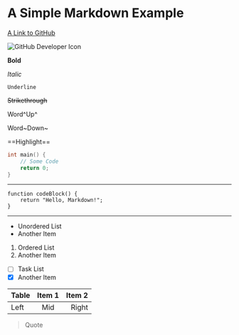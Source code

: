 # A Simple Markdown Example

[A Link to GitHub](https://github.com)

![GitHub Developer Icon](https://cdn.jsdelivr.net/gh/github/developer.github.com@master/assets/images/logo_developer.png)

**Bold**

*Italic*

`Underline`

~~Strikethrough~~


Word^Up^

Word~Down~

==Highlight==


```c++
int main() {
	// Some Code
	return 0;
}
```

---

	function codeBlock() {
		return "Hello, Markdown!";
	}

---

+ Unordered List
+ Another Item

1. Ordered List
2. Another Item

+ [ ] Task List
+ [x] Another Item

| Table | Item 1 | Item 2 |
| ----- | :----: | -----: |
| Left  |  Mid   |  Right |

> Quote

